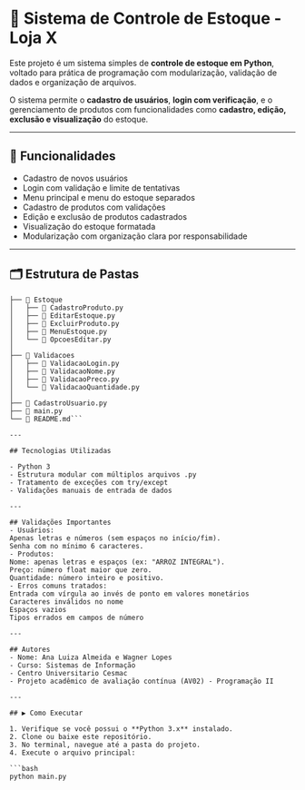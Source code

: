 # 🛒 Sistema de Controle de Estoque - Loja X

Este projeto é um sistema simples de **controle de estoque em Python**, voltado para prática de programação com modularização, validação de dados e organização de arquivos.

O sistema permite o **cadastro de usuários**, **login com verificação**, e o gerenciamento de produtos com funcionalidades como **cadastro, edição, exclusão e visualização** do estoque.

---

## 📌 Funcionalidades

- Cadastro de novos usuários
- Login com validação e limite de tentativas
- Menu principal e menu do estoque separados
- Cadastro de produtos com validações
- Edição e exclusão de produtos cadastrados
- Visualização do estoque formatada
- Modularização com organização clara por responsabilidade

---

## 🗂 Estrutura de Pastas
```📁 AV02 - Loja Online
├── 📁 Estoque
│   ├── 📝 CadastroProduto.py
│   ├── 📝 EditarEstoque.py
│   ├── 📝 ExcluirProduto.py
│   ├── 📝 MenuEstoque.py
│   └── 📝 OpcoesEditar.py
│
├── 📁 Validacoes
│   ├── 📝 ValidacaoLogin.py
│   ├── 📝 ValidacaoNome.py
│   ├── 📝 ValidacaoPreco.py
│   └── 📝 ValidacaoQuantidade.py
│
├── 📝 CadastroUsuario.py
├── 📝 main.py
└── 📄 README.md```

---

## Tecnologias Utilizadas

- Python 3
- Estrutura modular com múltiplos arquivos .py
- Tratamento de exceções com try/except
- Validações manuais de entrada de dados

---

## Validações Importantes
- Usuários:
Apenas letras e números (sem espaços no início/fim).
Senha com no mínimo 6 caracteres.
- Produtos:
Nome: apenas letras e espaços (ex: "ARROZ INTEGRAL").
Preço: número float maior que zero.
Quantidade: número inteiro e positivo.
- Erros comuns tratados:
Entrada com vírgula ao invés de ponto em valores monetários
Caracteres inválidos no nome
Espaços vazios
Tipos errados em campos de número

---

## Autores
- Nome: Ana Luiza Almeida e Wagner Lopes
- Curso: Sistemas de Informação
- Centro Universitario Cesmac
- Projeto acadêmico de avaliação contínua (AV02) - Programação II

---

## ▶️ Como Executar

1. Verifique se você possui o **Python 3.x** instalado.
2. Clone ou baixe este repositório.
3. No terminal, navegue até a pasta do projeto.
4. Execute o arquivo principal:

```bash
python main.py